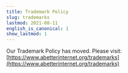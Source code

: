 ```yaml
---
title: Trademark Policy
slug: trademarks
lastmod: 2021-08-11
english_is_canonical: 1
show_lastmod: 1
---
```


Our Trademark Policy has moved. Please visit: [https://www.abetterinternet.org/trademarks](https://www.abetterinternet.org/trademarks)

